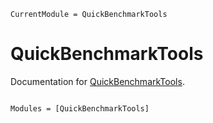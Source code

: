 ```@meta
CurrentModule = QuickBenchmarkTools
```

# QuickBenchmarkTools

Documentation for [QuickBenchmarkTools](https://github.com/LilithHafner/QuickBenchmarkTools.jl).

```@index
```

```@autodocs
Modules = [QuickBenchmarkTools]
```
